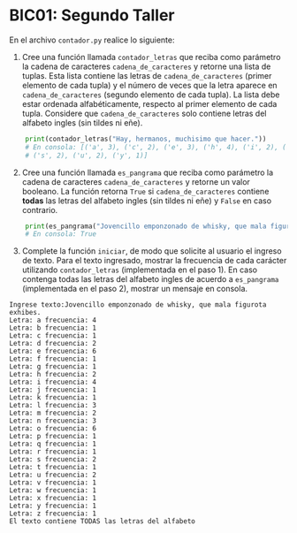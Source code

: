 # BIC01: Segundo Taller

En el archivo `contador.py` realice lo siguiente:

1. Cree una función llamada `contador_letras` que reciba como parámetro la cadena de caracteres
    `cadena_de_caracteres` y retorne una lista de tuplas. Esta lista contiene las letras de `cadena_de_caracteres`
   (primer elemento de cada tupla) y el número de veces que la letra aparece en `cadena_de_caracteres` 
   (segundo elemento de cada tupla). La lista debe estar ordenada alfabéticamente, respecto al primer elemento de 
   cada tupla. Considere que `cadena_de_caracteres` solo contiene letras del 
   alfabeto ingles (sin tildes ni eñe).
   
```python
    print(contador_letras("Hay, hermanos, muchisimo que hacer."))
    # En consola: [('a', 3), ('c', 2), ('e', 3), ('h', 4), ('i', 2), ('m', 3), ('n', 1), ('o', 2), ('q', 1), ('r', 2),
    # ('s', 2), ('u', 2), ('y', 1)]
```

2. Cree una función llamada `es_pangrama` que reciba como parámetro la cadena de caracteres
    `cadena_de_caracteres` y retorne un valor booleano. La función retorna `True` si `cadena_de_caracteres`
   contiene **todas** las letras del alfabeto ingles (sin tildes ni eñe) y `False` en caso contrario.
   
```python
    print(es_pangrama("Jovencillo emponzonado de whisky, que mala figurota exhibes."))
    # En consola: True
```

3. Complete la función `iniciar`, de modo que solicite al usuario el ingreso de texto. Para el texto ingresado, mostrar 
    la frecuencia de cada carácter utilizando `contador_letras` (implementada en el paso 1). En caso contenga todas
   las letras del alfabeto ingles de acuerdo a `es_pangrama` (implementada en el paso 2), mostrar un mensaje en consola.
   
```commandline
Ingrese texto:Jovencillo emponzonado de whisky, que mala figurota exhibes.
Letra: a frecuencia: 4
Letra: b frecuencia: 1
Letra: c frecuencia: 1
Letra: d frecuencia: 2
Letra: e frecuencia: 6
Letra: f frecuencia: 1
Letra: g frecuencia: 1
Letra: h frecuencia: 2
Letra: i frecuencia: 4
Letra: j frecuencia: 1
Letra: k frecuencia: 1
Letra: l frecuencia: 3
Letra: m frecuencia: 2
Letra: n frecuencia: 3
Letra: o frecuencia: 6
Letra: p frecuencia: 1
Letra: q frecuencia: 1
Letra: r frecuencia: 1
Letra: s frecuencia: 2
Letra: t frecuencia: 1
Letra: u frecuencia: 2
Letra: v frecuencia: 1
Letra: w frecuencia: 1
Letra: x frecuencia: 1
Letra: y frecuencia: 1
Letra: z frecuencia: 1
El texto contiene TODAS las letras del alfabeto
```
